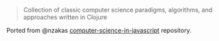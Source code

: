 > Collection of classic computer science paradigms, algorithms, and approaches written in Clojure 

Ported from @nzakas [computer-science-in-javascript](https://github.com/nzakas/computer-science-in-javascript) repository.


